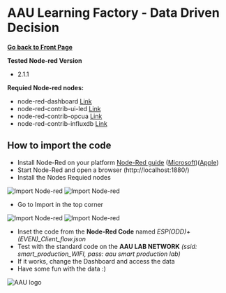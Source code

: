 # AAU Learning Factory - Data Driven Decision

**[Go back to Front Page](README.md)**

**Tested Node-red Version**
- 2.1.1

**Requied Node-red nodes:**
- node-red-dashboard [Link](https://flows.nodered.org/node/node-red-dashboard)
- node-red-contrib-ui-led [Link](https://flows.nodered.org/node/node-red-contrib-ui-led)
- node-red-contrib-opcua [Link](https://flows.nodered.org/node/node-red-contrib-opcua)
- node-red-contrib-influxdb [Link](https://flows.nodered.org/node/node-red-contrib-influxdbCancel)


## How to import the code
- Install Node-Red on your platform [Node-Red guide](https://nodered.org/docs/getting-started/local) ([Microsoft](https://www.youtube.com/watch?v=hEpeobDyj8k))([Apple](https://www.youtube.com/watch?v=9cHxLJq30AI))
- Start Node-Red and open a browser (http://localhost:1880/)
- Install the Nodes Requied nodes

![Import Node-red](https://github.com/glinvad/AAU_Learning_Factory_-_Data_driven_decision/blob/main/Pictures/InstallingNodes(2).png)
![Import Node-red](https://github.com/glinvad/AAU_Learning_Factory_-_Data_driven_decision/blob/main/Pictures/InstallingNodes(1).png)


- Go to Import in the top corner 

![Import Node-red](https://github.com/glinvad/AAU_Learning_Factory_-_Data_driven_decision/blob/main/Pictures/NodeRedImport.jpg)
![Import Node-red](https://github.com/glinvad/AAU_Learning_Factory_-_Data_driven_decision/blob/main/Pictures/Import.png)


- Inset the code from the **Node-Red Code** named *ESP(ODD)+(EVEN)_Client_flow.json*
- Test with the standard code on the **AAU LAB NETWORK** *(ssid: smart_production_WIFI, pass: aau smart production lab)*
- If it works, change the Dashboard and access the data
- Have some fun with the data :)


![AAU logo](https://github.com/glinvad/AAU_Learning_Factory_-_Data_driven_decision/blob/main/Pictures/AAUlogo.png)
